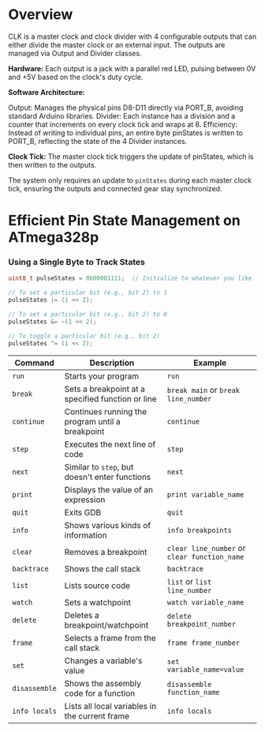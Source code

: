 # Overview
CLK is a master clock and clock divider with 4 configurable outputs that can either divide the master clock or an external input. The outputs are managed via Output and Divider classes.

**Hardware:** Each output is a jack with a parallel red LED, pulsing between 0V and +5V based on the clock's duty cycle.

**Software Architecture:**

Output: Manages the physical pins D8-D11 directly via PORT_B, avoiding standard Arduino libraries.
Divider: Each instance has a division and a counter that increments on every clock tick and wraps at 8.
Efficiency: Instead of writing to individual pins, an entire byte pinStates is written to PORT_B, reflecting the state of the 4 Divider instances.

**Clock Tick:** The master clock tick triggers the update of pinStates, which is then written to the outputs.

The system only requires an update to `pinStates` during each master clock tick, ensuring the outputs and connected gear stay synchronized.


# Efficient Pin State Management on ATmega328p
### Using a Single Byte to Track States
```cpp
uint8_t pulseStates = 0b00001111;  // Initialize to whatever you like

// To set a particular bit (e.g., bit 2) to 1
pulseStates |= (1 << 2);

// To set a particular bit (e.g., bit 2) to 0
pulseStates &= ~(1 << 2);

// To toggle a particular bit (e.g., bit 2)
pulseStates ^= (1 << 2);

```


| Command       | Description                                     | Example                                   |
|---------------|-------------------------------------------------|-------------------------------------------|
| `run`         | Starts your program                             | `run`                                     |
| `break`       | Sets a breakpoint at a specified function or line| `break main` or `break line_number`       |
| `continue`    | Continues running the program until a breakpoint| `continue`                                 |
| `step`        | Executes the next line of code                  | `step`                                     |
| `next`        | Similar to `step`, but doesn't enter functions  | `next`                                     |
| `print`       | Displays the value of an expression             | `print variable_name`                      |
| `quit`        | Exits GDB                                       | `quit`                                     |
| `info`        | Shows various kinds of information              | `info breakpoints`                         |
| `clear`       | Removes a breakpoint                            | `clear line_number` or `clear function_name`|
| `backtrace`   | Shows the call stack                            | `backtrace`                                |
| `list`        | Lists source code                               | `list` or `list line_number`               |
| `watch`       | Sets a watchpoint                               | `watch variable_name`                      |
| `delete`      | Deletes a breakpoint/watchpoint                 | `delete breakpoint_number`                 |
| `frame`       | Selects a frame from the call stack             | `frame frame_number`                       |
| `set`         | Changes a variable's value                      | `set variable_name=value`                  |
| `disassemble` | Shows the assembly code for a function          | `disassemble function_name`                |
| `info locals` | Lists all local variables in the current frame  | `info locals`                              |
